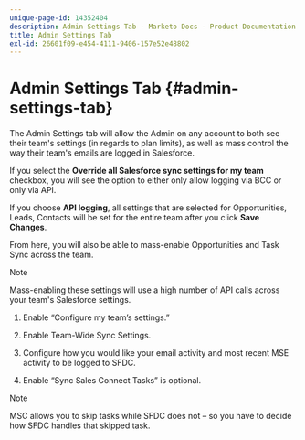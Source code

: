 ```yaml
---
unique-page-id: 14352404
description: Admin Settings Tab - Marketo Docs - Product Documentation
title: Admin Settings Tab
exl-id: 26601f09-e454-4111-9406-157e52e48802
---
```

# Admin Settings Tab {#admin-settings-tab}

The Admin Settings tab will allow the Admin on any account to both see their team's settings (in regards to plan limits), as well as mass control the way their team's emails are logged in Salesforce.

If you select the **Override all Salesforce sync settings for my team** checkbox, you will see the option to either only allow logging via BCC or only via API.

If you choose **API logging**, all settings that are selected for Opportunities, Leads, Contacts will be set for the entire team after you click **Save Changes**.

From here, you will also be able to mass-enable Opportunities and Task Sync across the team.

>[!NOTE]
>
>Mass-enabling these settings will use a high number of API calls across your team's Salesforce settings.

1. Enable “Configure my team’s settings.”

1. Enable Team-Wide Sync Settings.

1. Configure how you would like your email activity and most recent MSE activity to be logged to SFDC.

1. Enable “Sync Sales Connect Tasks” is optional.

>[!NOTE]
>
>MSC allows you to skip tasks while SFDC does not – so you have to decide how SFDC handles that skipped task.
